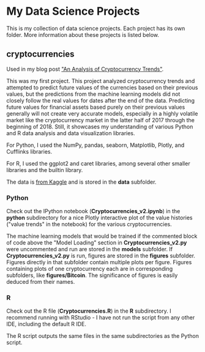 # My Data Science Projects

This is my collection of data science projects.
Each project has its own folder. 
More information about these projects is listed below.

## cryptocurrencies

Used in my blog post ["An Analysis of Cryptocurrency Trends"](http://johncrattz.com/an-analysis-of-cryptocurrency-trends/).

This was my first project. 
This project analyzed cryptocurrency trends and attempted
to predict future values of the currencies based on their 
previous values, but the predictions from the machine learning 
models did not closely follow the real values for dates after 
the end of the data. Predicting future values for financial assets 
based purely on their previous values generally will not
create very accurate models, especially in a highly volatile
market like the cryptocurrency market in the latter half of 2017 
through the beginning of 2018. Still, it showcases my understanding 
of various Python and R data analysis and data visualization libraries. 

For Python, I used the NumPy, pandas, seaborn, Matplotlib, Plotly, and Cufflinks libraries. 

For R, I used the ggplot2 and caret libraries, among several other smaller libraries and the builtin library.

The data is [from Kaggle](https://www.kaggle.com/sudalairajkumar/cryptocurrencypricehistory)
and is stored in the **data** subfolder.

### Python

Check out the IPython notebook (**Cryptocurrencies_v2.ipynb**) 
in the **python** subdirectory for a nice Plotly interactive plot of the value 
histories ("value trends" in the notebook) for the various cryptocurrencies.

The machine learning models that would be trained if the commented block 
of code above the "Model Loading" section in **Cryptocurrencies_v2.py** 
were uncommented and run are stored in the **models** subfolder. 
If **Cryptocurrencies_v2.py** is run, figures are stored in the **figures**
subfolder. Figures directly in that subfolder contain multiple plots per figure. 
Figures containing plots of one cryptocurrency each are in corresponding 
subfolders, like **figures/Bitcoin**. 
The significance of figures is easily deduced from their names.

### R

Check out the R file (**Cryptocurrencies.R**) in the **R** subdirectory.
I recommend running with RStudio - I have not run the script from any other IDE,
including the default R IDE.

The R script outputs the same files in the same subdirectories as the 
Python script.